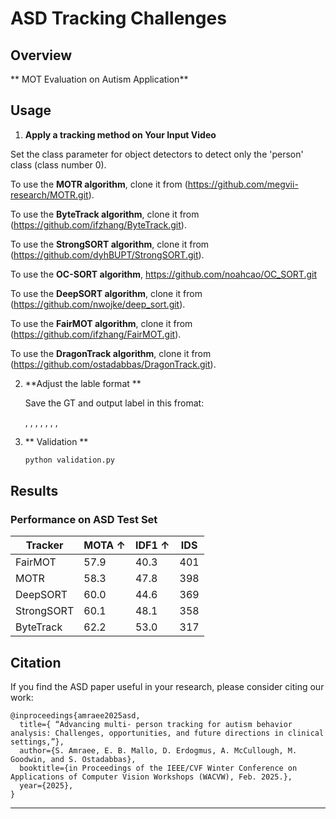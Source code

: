 
# ASD Tracking Challenges


## Overview

** MOT  Evaluation on Autism Application**


## Usage

1. **Apply a tracking method on Your Input Video**

Set the class parameter for object detectors to detect only the 'person' class (class number 0).

To use the **MOTR algorithm**, clone it from (https://github.com/megvii-research/MOTR.git).

To use the **ByteTrack algorithm**, clone it from (https://github.com/ifzhang/ByteTrack.git).

To use the **StrongSORT algorithm**, clone it from (https://github.com/dyhBUPT/StrongSORT.git).

To use the **OC-SORT algorithm**, https://github.com/noahcao/OC_SORT.git

To use the **DeepSORT algorithm**, clone it from (https://github.com/nwojke/deep_sort.git).

To use the **FairMOT algorithm**, clone it from (https://github.com/ifzhang/FairMOT.git).


To use the **DragonTrack algorithm**, clone it from (https://github.com/ostadabbas/DragonTrack.git).



2. **Adjust the lable format **

   Save the GT and output label in this fromat:
   <frame>, <id>, <bb_left>, <bb_top>, <bb_width>, <bb_height>, <conf>, <class>
  

   
3. ** Validation **
   
   
     ```bash
     python validation.py 
     ```


## Results

### Performance on ASD Test Set
| Tracker                       | MOTA ↑   | IDF1 ↑   | IDS      |
|-------------------------------|----------|----------|----------|
| FairMOT                  | 57.9     | 40.3   | 401   | 
| MOTR                       | 58.3      | 47.8| 398| 
| DeepSORT                    | 60.0 | 44.6    | 369    | 
| StrongSORT                   | 60.1     | 48.1    | 358   | 
| ByteTrack                    | 62.2    | 53.0   | 317  | 



## Citation

If you find the ASD paper useful in your research, please consider citing our work:
```
@inproceedings{amraee2025asd,
  title={ “Advancing multi- person tracking for autism behavior analysis: Challenges, opportunities, and future directions in clinical settings,”},
  author={S. Amraee, E. B. Mallo, D. Erdogmus, A. McCullough, M. Goodwin, and S. Ostadabbas},
  booktitle={in Proceedings of the IEEE/CVF Winter Conference on Applications of Computer Vision Workshops (WACVW), Feb. 2025.},
  year={2025},
}
```

---


